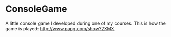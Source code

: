 # ConsoleGame
A little console game I developed during one of my courses.
This is how the game is played: http://www.papg.com/show?2XMX
